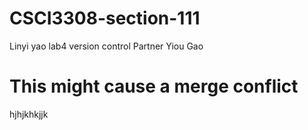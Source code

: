 # CSCI3308-section-111
Linyi yao lab4 version control
Partner Yiou Gao

# This might cause a merge conflict

hjhjkhkjjk
